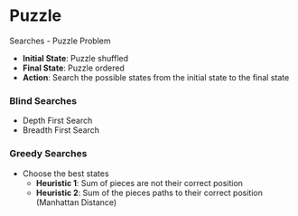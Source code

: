 # Puzzle
Searches - Puzzle Problem

- **Initial State**: Puzzle shuffled
- **Final State**: Puzzle ordered
- **Action**: Search the possible states from the initial state to the final state

### Blind Searches

  - Depth First Search
  - Breadth First Search

### Greedy Searches 

- Choose the best states
  - **Heuristic 1**: Sum of pieces are not their correct position
  - **Heuristic 2**: Sum of the pieces paths to their correct position (Manhattan Distance)
